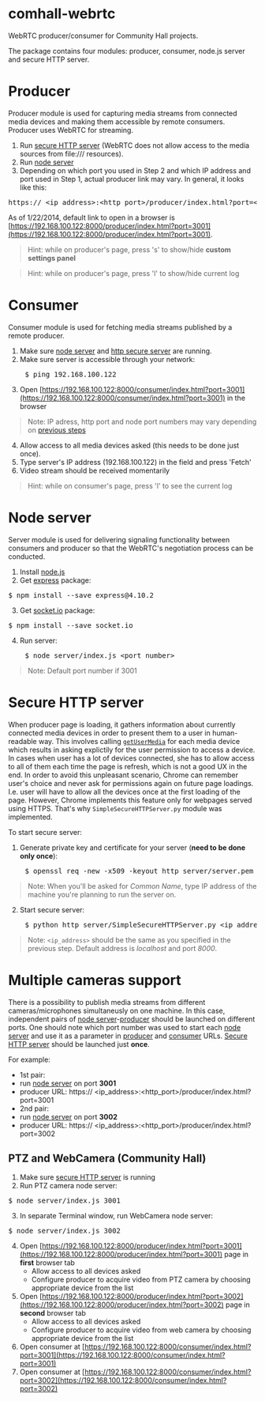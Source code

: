 comhall-webrtc
==============

WebRTC producer/consumer for Community Hall projects.

The package contains four modules: producer, consumer, node.js server and secure HTTP server.

Producer
===
Producer module is used for capturing media streams from connected media devices and making them accessible by remote consumers. Producer uses WebRTC for streaming.

1. Run [secure HTTP server](#secure-http-server) (WebRTC does not allow access to the media sources from file:/// resources).
2. Run [node server](#node-server)
3. Depending on which port you used in Step 2 and which IP address and port used in Step 1, actual producer link may vary. In general, it looks like this:
<pre>
https:// &lt;ip_address&gt;:&lt;http_port&gt;/producer/index.html?port=&lt;node_port&gt;
</pre>
As of 1/22/2014, default link to open in a browser is
[https://192.168.100.122:8000/producer/index.html?port=3001](https://192.168.100.122:8000/producer/index.html?port=3001).

>Hint: while on producer's page, press 's' to show/hide **custom settings panel**

>Hint: while on producer's page, press 'l' to show/hide current log

Consumer
===
Consumer module is used for fetching media streams published by a remote producer.

1. Make sure [node server](#node-server) and [http secure server](#secure-http-server) are running.
2. Make sure server is accessible through your network:
<pre>
	$ ping 192.168.100.122
</pre> 
3. Open [https://192.168.100.122:8000/consumer/index.html?port=3001](https://192.168.100.122:8000/consumer/index.html?port=3001) in the browser
>Note: IP adress, http port and node port numbers may vary depending on [previous steps](#producer)
4. Allow access to all media devices asked (this needs to be done just once).
5. Type server's IP address (192.168.100.122) in the field and press 'Fetch'
5. Video stream should be received momentarily

>Hint: while on consumer's page, press 'l' to see the current log

Node server
===
Server module is used for delivering signaling functionality between consumers and producer so that the WebRTC's negotiation process can be conducted.

1. Install [node.js](http://nodejs.org/download/)
2. Get [express](http://expressjs.com/) package:
<pre>
$ npm install --save express@4.10.2
</pre>
3. Get [socket.io](http://socket.io/) package:
<pre>
$ npm install --save socket.io
</pre>
4. Run server:
<pre>
    $ node server/index.js &lt;port_number&gt;
</pre>
>Note: Default port number if 3001

Secure HTTP server
===
When producer page is loading, it gathers information about currently connected media devices in order to present them to a user in human-readable way. This involves calling [`getUserMedia`](http://www.html5rocks.com/en/tutorials/getusermedia/intro/#toc-history)  for each media device which results in asking explictily for the user permission to access a device. In cases when user has a lot of devices connected, she has to allow access to all of them each time the page is refresh, which is not a good UX in the end. In order to avoid this unpleasant scenario, Chrome can remember user's choice and never ask for permissions again on future page loadings. I.e. user will have to allow all the devices once at the first loading of the page. However, Chrome implements this feature only for webpages served using HTTPS. That's why `SimpleSecureHTTPServer.py` module was implemented.

To start secure server:
1. Generate private key and certificate for your server (**need to be done only once**):
<pre>
    $ openssl req -new -x509 -keyout http_server/server.pem -out http_server/server.pem -days 365 -nodes
</pre>
>Note: When you'll be asked for *Common Name*, type IP address of the machine you're planning to run the server on.
2. Start secure server:
<pre>
    $ python http_server/SimpleSecureHTTPServer.py &lt;ip_address&gt; 8000
</pre>
>Note: `<ip_address>` should be the same as you specified in the previous step. Default address is *localhost* and port *8000*.

Multiple cameras support
===
There is a possibility to publish media streams from different cameras/microphones simultaneusly on one machine. In this case, independent pairs of [node server](#node-server)-[producer](#producer) should be launched on different ports.
One should note which port number was used to start each [node server](#node-server) and use it as a parameter in [producer](#producer) and [consumer](#consumer) URLs. [Secure HTTP server](#secure-http-server) should be launched just **once**.

For example: 
- 1st pair: 
 - run [node server](#node-server) on port **3001** 
 - producer URL: https:// &lt;ip_address>:&lt;http_port>/producer/index.html?port=3001
- 2nd pair: 
 - run [node server](#node-server) on port **3002** 
 - producer URL: https:// &lt;ip_address>:&lt;http_port>/producer/index.html?port=3002

## PTZ and WebCamera (Community Hall)
1. Make sure [secure HTTP server](#secure-http-server) is running
2. Run PTZ camera node server:
<pre>
$ node server/index.js 3001
</pre>
3. In separate Terminal window, run WebCamera node server:
<pre>
$ node server/index.js 3002
</pre>
4. Open [https://192.168.100.122:8000/producer/index.html?port=3001](https://192.168.100.122:8000/producer/index.html?port=3001) page in **first** browser tab
    - Allow access to all devices asked
    - Configure producer to acquire video from PTZ camera by choosing appropriate device from the list
5. Open [https://192.168.100.122:8000/producer/index.html?port=3002](https://192.168.100.122:8000/producer/index.html?port=3002) page in **second** browser tab
    - Allow access to all devices asked
    - Configure producer to acquire video from web camera by choosing appropriate device from the list
6. Open consumer at [https://192.168.100.122:8000/consumer/index.html?port=3001](https://192.168.100.122:8000/consumer/index.html?port=3001)
7. Open consumer at [https://192.168.100.122:8000/consumer/index.html?port=3002](https://192.168.100.122:8000/consumer/index.html?port=3002)
